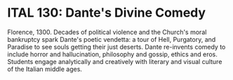 # ITAL 130: Dante's Divine Comedy

Florence, 1300. Decades of political violence and the Church's moral bankruptcy spark Dante's poetic vendetta: a tour of Hell, Purgatory, and Paradise to see souls getting their just deserts. Dante re-invents comedy to include horror and hallucination, philosophy and gossip, ethics and eros. Students engage analytically and creatively with literary and visual culture of the Italian middle ages.